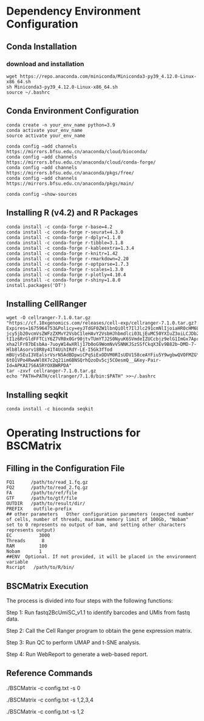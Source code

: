 # Dependency Environment Configuration

##  Conda Installation

### download and installation

```
wget https://repo.anaconda.com/miniconda/Miniconda3-py39_4.12.0-Linux-x86_64.sh
sh Miniconda3-py39_4.12.0-Linux-x86_64.sh
source ~/.bashrc
```
## Conda Environment Configuration

```
conda create -n your_env_name python=3.9
conda activate your_env_name
source activate your_env_name

conda config –add channels https://mirrors.bfsu.edu.cn/anaconda/cloud/bioconda/
conda config –add channels https://mirrors.bfsu.edu.cn/anaconda/cloud/conda-forge/
conda config –add channels https://mirrors.bfsu.edu.cn/anaconda/pkgs/free/
conda config –add channels https://mirrors.bfsu.edu.cn/anaconda/pkgs/main/

conda config –show-sources
```

## Installing R (v4.2) and R Packages

```
conda install -c conda-forge r-base=4.2
conda install -c conda-forge r-seurat=4.3.0
conda install -c conda-forge r-dplyr=1.1.0
conda install -c conda-forge r-tibble=3.1.8
conda install -c conda-forge r-kableextra=1.3.4
conda install -c conda-forge r-knitr=1.42
conda install -c conda-forge r-rmarkdown=2.20
conda install -c conda-forge r-optparse=1.7.3
conda install -c conda-forge r-scales=1.3.0
conda install -c conda-forge r-plotly=4.10.4
conda install -c conda-forge r-shiny=1.8.0
install.packages('DT')
```

## Installing CellRanger

```
wget -O cellranger-7.1.0.tar.gz "https://cf.10xgenomics.com/releases/cell-exp/cellranger-7.1.0.tar.gz?Expires=1675964753&Policy=eyJTdGF0ZW1lbnQiOlt7IlJlc291cmNlIjoiaHR0cHM6Ly9jZi4xMHhnZW5vbWl
jcy5jb20vcmVsZWFzZXMvY2VsbC1leHAvY2VsbHJhbmdlci03LjEuMC50YXIuZ3oiLCJDb25kaXRpb24iOnsiRGF0ZUxlc3NUaGFuIjp7IkFXUzpFcG9jaFRpbWUiOjE2NzU5NjQ3NTN9fX1dfQ__&Signature=IFr7ONDqEkZRR6QpU~A6719a9Mc2SD2
tI1z6RrGldFFTCiY6Z7VR0x0Gr90jtvTUmYTJ2S0NyuK6SVmdeIZUCcbjz9elG1ImGx7AprTCRD3m~0se-xha2lFr87bEsbAa-7uoyW14wXRlj17b0oG9WomNvVSNNKJSzSSfCkqX3Ev9B82b~DMD-7-Hlb8lAsorv18R8y41T4UihIRdY-LE-I5Gk3fTod
mBUjvSEuI3VEalsrVsrN5AdBDpwiCPqSiExODVM0RIsUDV158ceAYFiu5Y9wgbwQVOFMZGYI0d-6tO1VPo4RwwWl0X7c2q21im6BNSQrhQzoDv5cj5COesmQ__&Key-Pair-Id=APKAI7S6A5RYOXBWRPDA"
tar -zxvf cellranger-7.1.0.tar.gz
echo "PATH=PATH/cellranger/7.1.0/bin:$PATH" >>~/.bashrc
```
##  Installing seqkit
```
conda install -c bioconda seqkit
```

# Operating Instructions for BSCMatrix

## Filling in the Configuration File
```
FQ1      /path/to/read_1.fq.gz
FQ2      /path/to/read_2.fq.gz
FA       /path/to/ref/file
GTF      /path/to/gtf/file
OUTDIR   /path/to/result/dir/
PREFIX    outfile-prefix
## other parameters   Other configuration parameters (expected number of cells, number of threads, maximum memory limit of 100Gb, "Nobam" set to 0 represents no output of bam, and setting other characters represents output)
EC          3000
Threads      8
RAM         100
Nobam       1
##ENV  Optional. If not provided, it will be placed in the environment variable
Rscript   /path/to/R/bin/
```

## BSCMatrix Execution

The process is divided into four steps with the following functions:

Step 1: Run fastq2BcUmiSC_v1.1 to identify barcodes and UMIs from fastq data.

Step 2: Call the Cell Ranger program to obtain the gene expression matrix.

Step 3: Run QC to perform UMAP and t-SNE analysis.

Step 4: Run WebReport to generate a web-based report.

## Reference Commands

./BSCMatrix -c config.txt -s 0

./BSCMatrix -c config.txt -s 1,2,3,4

./BSCMatrix -c config.txt -s 1,2

